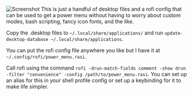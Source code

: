 ![Screenshot](https://i.ibb.co.com/R6SXHpm/power.png)
This is just a handful of desktop files and a rofi config that can be used to get a power menu without having to worry about custom modes, bash scripting, fancy icon fonts, and the like.

Copy the .desktop files to `~/.local/share/applications/` and run `update-desktop-database ~/.local/share/applications`.

You can put the rofi config file anywhere you like but I have it at `~/.config/rofi/power_menu.rasi`.

Call rofi using the command `rofi -drun-match-fields comment -show drun -filter "convenience" -config /path/to/power_menu.rasi`. You can set up an alias for this in your shell profile config or set up a keybinding for it to make life simpler.
